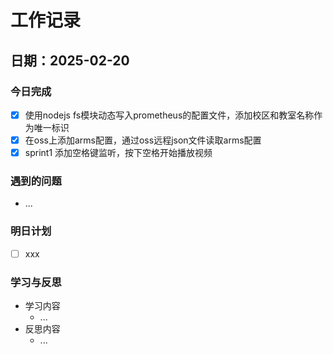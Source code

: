 # 工作记录

## 日期：2025-02-20

### 今日完成

- [x] 使用nodejs fs模块动态写入prometheus的配置文件，添加校区和教室名称作为唯一标识
- [x] 在oss上添加arms配置，通过oss远程json文件读取arms配置
- [x] sprint1 添加空格键监听，按下空格开始播放视频

### 遇到的问题

- ...

### 明日计划

- [ ] xxx

### 学习与反思

- 学习内容
  - ...
- 反思内容
  - ...

